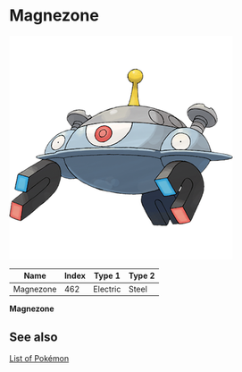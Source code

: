 # Magnezone


![Magnezone](images/462.png)

| **Name** | **Index** | **Type 1** | **Type 2** |
|----|----|----|----|
| Magnezone | 462 | Electric | Steel  |

**Magnezone** 

## See also

[List of Pokémon](../pokemon.md)
